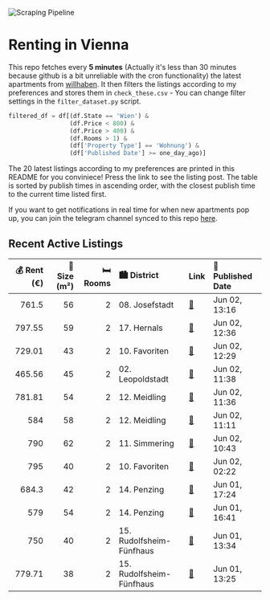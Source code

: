 ![Scraping Pipeline](https://github.com/AthomsG/renting-in-vienna/actions/workflows/run_pipeline.yml/badge.svg)


# Renting in Vienna

This repo fetches every **5 minutes** (Actually it's less than 30 minutes because github is a bit unreliable with the cron functionality) the latest apartments from [willhaben](https://www.willhaben.at/).
It then filters the listings according to my preferences and stores them in `check_these.csv` - You can change filter settings in the `filter_dataset.py` script.

```python
filtered_df = df[(df.State == 'Wien') & 
                 (df.Price < 800) &
                 (df.Price > 400) &
                 (df.Rooms > 1) &
                 (df['Property Type'] == 'Wohnung') &
                 (df['Published Date'] >= one_day_ago)]
```

The 20 latest listings according to my preferences are printed in this README for you conviniece! Press the link to see the listing post.
The table is sorted by publish times in ascending order, with the closest publish time to the current time listed first.

If you want to get notifications in real time for when new apartments pop up, you can join the telegram channel synced to this repo [here](https://t.me/+1HPAYOf5BSsyNTlk).

## Recent Active Listings

|   💰 Rent (€) |   📏 Size (m²) |   🛏️ Rooms | 🏙️ District              | Link                                                                                                                                                                                                                            | 📅 Published Date   |
|-------------:|--------------:|-----------:|:-------------------------|:--------------------------------------------------------------------------------------------------------------------------------------------------------------------------------------------------------------------------------|:-------------------|
|       761.5  |            56 |          2 | 08. Josefstadt           | [🔗](https://www.willhaben.at/iad/immobilien/d/mietwohnungen/wien/wien-1080-josefstadt/wundersch%C3%B6ne-altbauwohnung-2-zimmer/-innenhoflage-unbefristet-1775632693/)                                                           | Jun 02, 13:16      |
|       797.55 |            59 |          2 | 17. Hernals              | [🔗](https://www.willhaben.at/iad/immobilien/d/mietwohnungen/wien/wien-1170-hernals/studentenwohnung:-sch%C3%B6ne-2-zimmer-wohnung-mit-separater-k%C3%BCche-1655137574/)                                                         | Jun 02, 12:36      |
|       729.01 |            43 |          2 | 10. Favoriten            | [🔗](https://www.willhaben.at/iad/immobilien/d/mietwohnungen/wien/wien-1100-favoriten/2-zimmer-neubauwohnung-mit-dachschr%C3%A4ge-inkl.-k%C3%BCche-dachterrasse-und-kellerabteil-/hs28-top-2-261-2003606817/)                    | Jun 02, 12:29      |
|       465.56 |            45 |          2 | 02. Leopoldstadt         | [🔗](https://www.willhaben.at/iad/immobilien/d/mietwohnungen/wien/wien-1020-leopoldstadt/wohnvergabe-einer-2-zimmer-wohnung/-vormerkschein-bis-30.04.2025-1536679945/)                                                           | Jun 02, 11:38      |
|       781.81 |            54 |          2 | 12. Meidling             | [🔗](https://www.willhaben.at/iad/immobilien/d/mietwohnungen/wien/wien-1120-meidling/2-zimmer-altbau-mit-guter-anbindung-2136377626/)                                                                                            | Jun 02, 11:36      |
|       584    |            58 |          2 | 12. Meidling             | [🔗](https://www.willhaben.at/iad/immobilien/d/mietwohnungen/wien/wien-1120-meidling/direktvergabe-gemeindewohnung---2-zimmer-58-m%C2%B2-zentral-2009746676/)                                                                    | Jun 02, 11:11      |
|       790    |            62 |          2 | 11. Simmering            | [🔗](https://www.willhaben.at/iad/immobilien/d/mietwohnungen/wien/wien-1110-simmering/gr%C3%BCnblickwonung-1468236094/)                                                                                                          | Jun 02, 10:43      |
|       795    |            40 |          2 | 10. Favoriten            | [🔗](https://www.willhaben.at/iad/immobilien/d/mietwohnungen/wien/wien-1100-favoriten/wundersch%C3%B6ne-2-zimmer-wohnung-in-top-lage-1395567074/)                                                                                | Jun 02, 02:22      |
|       684.3  |            42 |          2 | 14. Penzing              | [🔗](https://www.willhaben.at/iad/immobilien/d/mietwohnungen/wien/wien-1140-penzing/provisionsfrei:-unbefristeter-42m%C2%B2-altbau-mit-einbauk%C3%BCche-und-2-zimmern---1140-wien-1502155482/)                                   | Jun 01, 17:24      |
|       579    |            54 |          2 | 14. Penzing              | [🔗](https://www.willhaben.at/iad/immobilien/d/mietwohnungen/wien/wien-1140-penzing/gemeinde-wohnung-direktvergabe-1811272324/)                                                                                                  | Jun 01, 16:41      |
|       750    |            40 |          2 | 15. Rudolfsheim-Fünfhaus | [🔗](https://www.willhaben.at/iad/immobilien/d/mietwohnungen/wien/wien-1150-rudolfsheim-f%C3%BCnfhaus/mietwohnung-in-gepflegtem-stilaltbau---bezugsfertig-&-hochwertig-ausgestattet---optional-vollm%C3%B6bliert%21-1443122802/) | Jun 01, 13:34      |
|       779.71 |            38 |          2 | 15. Rudolfsheim-Fünfhaus | [🔗](https://www.willhaben.at/iad/immobilien/d/mietwohnungen/wien/wien-1150-rudolfsheim-f%C3%BCnfhaus/sch%C3%B6ne-2-zimmer-wohnung-in-1150-wien-1508013536/)                                                                     | Jun 01, 13:25      |
